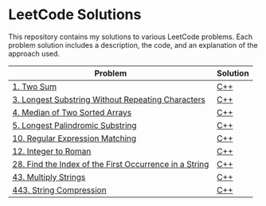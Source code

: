 # LeetCode Solutions

This repository contains my solutions to various LeetCode problems. Each problem solution includes a description, the code, and an explanation of the approach used.

| Problem | Solution |
| --- | --- |
| [1. Two Sum](https://leetcode.com/problems/two-sum/) | [C++](./LeetCodeSolutions%5BC%2B%2B%5D/1.cpp) |
| [3. Longest Substring Without Repeating Characters](https://leetcode.com/problems/longest-substring-without-repeating-characters/) | [C++](./LeetCodeSolutions%5BC%2B%2B%5D/3.cpp) |
| [4. Median of Two Sorted Arrays](https://leetcode.com/problems/median-of-two-sorted-arrays/) | [C++](./LeetCodeSolutions%5BC%2B%2B%5D/4.cpp) |
| [5. Longest Palindromic Substring](https://leetcode.com/problems/longest-palindromic-substring/) | [C++](./LeetCodeSolutions%5BC%2B%2B%5D/5.cpp) |
| [10. Regular Expression Matching](https://leetcode.com/problems/regular-expression-matching/) | [C++](./LeetCodeSolutions%5BC%2B%2B%5D/10.cpp) |
| [12. Integer to Roman](https://leetcode.com/problems/integer-to-roman/) | [C++](./LeetCodeSolutions%5BC%2B%2B%5D/12.cpp) |
| [28. Find the Index of the First Occurrence in a String](https://leetcode.com/problems/find-the-index-of-the-first-occurrence-in-a-string/) | [C++](./LeetCodeSolutions%5BC%2B%2B%5D/28.cpp) |
| [43. Multiply Strings](https://leetcode.com/problems/multiply-strings/) | [C++](./LeetCodeSolutions%5BC%2B%2B%5D/43.cpp) |
| [443. String Compression](https://leetcode.com/problems/string-compression/) | [C++](./LeetCodeSolutions%5BC%2B%2B%5D/443.cpp) |

